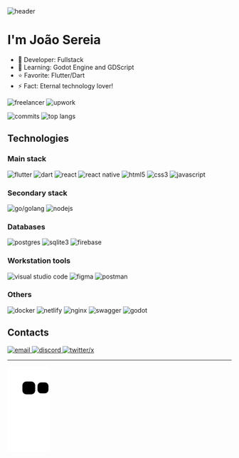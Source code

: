 <div>
  <img
    alt="header"
    src="https://capsule-render.vercel.app/api?type=waving&height=120&color=7d68af&text=Hello%20there👋&section=header&textBg=false&fontColor=FFFFFF&fontSize=34&fontAlign=50&reversal=false&fontAlignY=28"
  />
</div>

# I'm João Sereia

- 🔭 Developer: Fullstack
- 🌱 Learning: Godot Engine and GDScript
- ⭐ Favorite: Flutter/Dart
- ⚡ Fact: Eternal technology lover!

<p>
  <img
    alt="freelancer"
    src="https://img.shields.io/badge/Freelancer-29B2FE?style=for-the-badge&logo=Freelancer&logoColor=white"
  />
  <img
    alt="upwork"
    src="https://img.shields.io/badge/UpWork-6FDA44?style=for-the-badge&logo=Upwork&logoColor=white"
  />
</p>

<p>
  <img
    alt="commits"
    src="https://github-readme-stats.vercel.app/api?username=josereia&count_private=true&include_all_commits=true&show_icons=true&theme=transparent&border_color=7d68af&title_color=7d68af&icon_color=7d68af&text_color=ffffff&locale=en"
  />
  <img
    alt="top langs"
    src="https://github-readme-stats.vercel.app/api/top-langs/?username=josereia&layout=compact&theme=transparent&border_color=7d68af&title_color=7d68af&icon_color=7d68af&text_color=ffffff&locale=en"
  />
</p>

## Technologies

### Main stack

<p>
  <img
    alt="flutter"
    src="https://img.shields.io/badge/Flutter-%2302569B.svg?style=for-the-badge&logo=Flutter&logoColor=white"
  />
  <img
    alt="dart"
    src="https://img.shields.io/badge/dart-%230175C2.svg?style=for-the-badge&logo=dart&logoColor=white"
  />
  <img
    alt="react"
    src="https://img.shields.io/badge/react-%2320232a.svg?style=for-the-badge&logo=react&logoColor=%2361DAFB"
  />
  <img
    alt="react native"
    src="https://img.shields.io/badge/react_native-%2320232a.svg?style=for-the-badge&logo=react&logoColor=%2361DAFB"
  />
  <img
    alt="html5"
    src="https://img.shields.io/badge/html5-%23E34F26.svg?style=for-the-badge&logo=html5&logoColor=white"
  />
  <img
    alt="css3"
    src="https://img.shields.io/badge/css3-%231572B6.svg?style=for-the-badge&logo=css3&logoColor=white"
  />
  <img
    alt="javascript"
    src="https://img.shields.io/badge/javascript-%23323330.svg?style=for-the-badge&logo=javascript&logoColor=%23F7DF1E"
  />
</p>

### Secondary stack

<p>
  <img
    alt="go/golang"
    src="https://img.shields.io/badge/go-%2300ADD8.svg?style=for-the-badge&logo=go&logoColor=white"
  />
  <img
    alt="nodejs"
    src="https://img.shields.io/badge/node.js-6DA55F?style=for-the-badge&logo=node.js&logoColor=white"
  />
</p>

### Databases

<p>
  <img
    alt="postgres"
    src="https://img.shields.io/badge/postgres-%23316192.svg?style=for-the-badge&logo=postgresql&logoColor=white"
  />
   <img
    alt="sqlite3"
    src="https://img.shields.io/badge/sqlite-%2307405e.svg?style=for-the-badge&logo=sqlite&logoColor=white"
  />
  <img
    alt="firebase"
    src="https://img.shields.io/badge/firebase-%23039BE5.svg?style=for-the-badge&logo=firebase"
  />
</p>

### Workstation tools

<p>
  <img
    alt="visual studio code"
    src="https://img.shields.io/badge/Visual%20Studio%20Code-0078d7.svg?style=for-the-badge&logo=visual-studio-code&logoColor=white"
  />
  <img
    alt="figma"
    src="https://img.shields.io/badge/figma-%23F24E1E.svg?style=for-the-badge&logo=figma&logoColor=white"
  />
  <img
    alt="postman"
    src="https://img.shields.io/badge/Postman-FF6C37?style=for-the-badge&logo=postman&logoColor=white"
  />
</p>

### Others
  
<p>
  <img
    alt="docker"
    src="https://img.shields.io/badge/docker-%230db7ed.svg?style=for-the-badge&logo=docker&logoColor=white"
  />
  <img
    alt="netlify"
    src="https://img.shields.io/badge/netlify-%23000000.svg?style=for-the-badge&logo=netlify&logoColor=#00C7B7"
  />
  <img
    alt="nginx"
    src="https://img.shields.io/badge/nginx-%23009639.svg?style=for-the-badge&logo=nginx&logoColor=white"
  />
  <img
    alt="swagger"
    src="https://img.shields.io/badge/-Swagger-%23Clojure?style=for-the-badge&logo=swagger&logoColor=white"
  />
  <img
    alt="godot"
    src="https://img.shields.io/badge/GODOT-%23FFFFFF.svg?style=for-the-badge&logo=godot-engine"
  />
</p>

## Contacts

<div>
  <a href="mailto:joao.lo.sereia@gmail.com" target="_blank">
    <img
      alt="email"
      src="https://img.shields.io/badge/Gmail-D14836?style=for-the-badge&logo=gmail&logoColor=white"
    />
  </a>
  <a href="https://discordapp.com/users/758793610194845718" target="_blank">
    <img
      alt="discord"
      src="https://img.shields.io/badge/Discord-7289DA?style=for-the-badge&logo=discord&logoColor=white"
    />
  </a>
  <a href="https://twitter.com/jo_sereia" target="_blank">
    <img
      alt="twitter/x"
      src="https://img.shields.io/badge/Twitter-1DA1F2?style=for-the-badge&logo=twitter&logoColor=white"
    />
  </a>
</div>

---

![snake animation](https://github.com/josereia/josereia/blob/output/github-contribution-grid-snake.svg)
